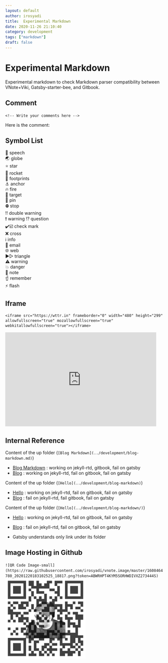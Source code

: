```yaml
---
layout: default
author: irosyadi
title:  Experimental Markdown
date: 2020-11-26 21:10:40
category: development
tags: ["markdown"]
draft: false
---
```


#  Experimental Markdown

Experimental markdown to check Markdown parser compatibility between VNote+Viki, Gatsby-starter-bee, and Gitbook.


## Comment
`<!-- Write your comments here -->`

Here is the comment:  
<!-- Write your comments here -->

## Symbol List

💬 speech  
🌏️ globe  
⭐️ star  
🚀 rocket  
👣 footprints  
⚓️ anchor  
🔥 fire  
🎯 target  
📌 pin  
⛔ stop  
‼️ double warning  
❗️ warning
⁉️ question  
✔️☑️ check mark  
❌ cross  
ℹ️ info  
📧 email  
🌐 web  
▶▷ triangle  
⚠️ warning  
💥 danger  
📝 note  
☝️ remember  
⚡️ flash

## Iframe
```
<iframe src="https://wttr.in" frameborder="0" width="480" height="299" allowfullscreen="true" mozallowfullscreen="true" webkitallowfullscreen="true"></iframe>
```

<iframe src="https://wttr.in" frameborder="0" width="480" height="299" allowfullscreen="true" mozallowfullscreen="true" webkitallowfullscreen="true"></iframe>

## Internal Reference

Content of the up folder (`[Blog Markdown](../development/blog-markdown.md)`)
- [Blog Markdown](../development/blog-markdown.md) : working on jekyll-rtd, gitbook, fail on gatsby
- [Blog](../blog/readme.md) : working on jekyll-rtd, fail on gitbook, fail on gatsby

Content of the up folder (`[Hello](../development/blog-markdown)`)
- [Hello](../development/blog-markdown)  : working on jekyll-rtd, fail on gitbook, fail on gatsby
- [Blog](../blog/readme) : fail on jekyll-rtd, fail gitbook, fail on gatsby

Content of the up folder (`[Hello](../development/blog-markdown/)`)
- [Hello](../development/blog-markdown/) : working on jekyll-rtd, fail on gitbook, fail on gatsby
- [Blog](../blog/readme/) : fail on jekyll-rtd, fail on gitbook, fail on gatsby

- Gatsby understands only link under its folder

## Image Hosting in Github
`![QR Code Image-small](https://raw.githubusercontent.com/irosyadi/vnote.image/master/1608464780_20201220183102525_18817.png?token=ABWRHPT4KYM5SORHWDIVXZ273444S)`
![QR Code Image-small](https://raw.githubusercontent.com/irosyadi/vnote.image/master/1608464780_20201220183102525_18817.png?token=ABWRHPT4KYM5SORHWDIVXZ273444S)
